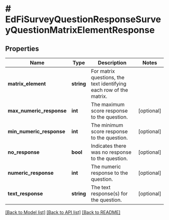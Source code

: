 # # EdFiSurveyQuestionResponseSurveyQuestionMatrixElementResponse

## Properties

Name | Type | Description | Notes
------------ | ------------- | ------------- | -------------
**matrix_element** | **string** | For matrix questions, the text identifying each row of the matrix. |
**max_numeric_response** | **int** | The maximum score response to the question. | [optional]
**min_numeric_response** | **int** | The minimum score response to the question. | [optional]
**no_response** | **bool** | Indicates there was no response to the question. | [optional]
**numeric_response** | **int** | The numeric response to the question. | [optional]
**text_response** | **string** | The text response(s) for the question. | [optional]

[[Back to Model list]](../../README.md#models) [[Back to API list]](../../README.md#endpoints) [[Back to README]](../../README.md)
